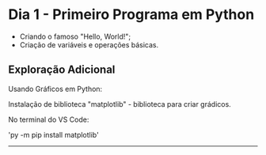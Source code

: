 <h1>Dia 1 - Primeiro Programa em Python</h1>

<ul>
    <li>Criando o famoso "Hello, World!";</li>
    <li>Criação de variáveis e operações básicas.</li>
</ul>

<h2>Exploração Adicional</h2>

Usando Gráficos em Python:

Instalação de biblioteca "matplotlib" - biblioteca para criar grádicos.

No terminal do VS Code:

'py -m pip install matplotlib'

<hr>
